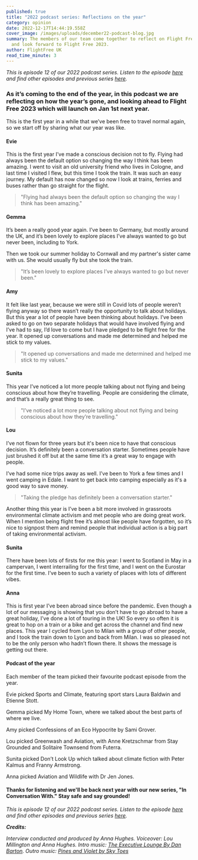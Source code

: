 ```yaml
---
published: true
title: "2022 podcast series: Reflections on the year"
category: opinion
date: 2022-12-17T14:44:19.558Z
cover_image: /images/uploads/december22-podcast-blog.jpg
summary: The members of our team come together to reflect on Flight Free 2022
  and look forward to Flight Free 2023.
author: FlightFree UK
read_time_minute: 3
---
```

*T﻿his is episode 12 of our 2022 podcast series. Listen to the episode [here](https://flightfreeuk.podbean.com/e/2022-series-reflections-on-the-year/) and find other episodes and previous series [here](/podcast).*

### As it’s coming to the end of the year, in this podcast we are reflecting on how the year’s gone, and looking ahead to Flight Free 2023 which will launch on Jan 1st next year.

This is the first year in a while that we’ve been free to travel normal again, so we start off by sharing what our year was like.

#### Evie

This is the first year I’ve made a conscious decision not to fly. Flying had always been the default option so changing the way I think has been amazing. I went to visit an old university friend who lives in Cologne, and last time I visited I flew, but this time I took the train. It was such an easy journey. My default has now changed so now I look at trains, ferries and buses rather than go straight for the flight. 

> "Flying had always been the default option so changing the way I think has been amazing."

#### Gemma

It’s been a really good year again. I’ve been to Germany, but mostly around the UK, and it’s been lovely to explore places I’ve always wanted to go but never been, including to York.

Then we took our summer holiday to Cornwall and my partner's sister came with us. She would usually fly but she took the train.

> "It’s been lovely to explore places I’ve always wanted to go but never been."

#### Amy

It felt like last year, because we were still in Covid lots of people weren’t flying anyway so there wasn’t really the opportunity to talk about holidays. But this year a lot of people have been thinking about holidays. I’ve been asked to go on two separate holidays that would have involved flying and I’ve had to say, I’d love to come but I have pledged to be flight free for the year. It opened up conversations and made me determined and helped me stick to my values. 

> "It opened up conversations and made me determined and helped me stick to my values."

#### Sunita

This year I’ve noticed a lot more people talking about not flying and being conscious about how they’re travelling. People are considering the climate, and that’s a really great thing to see.

> "I’ve noticed a lot more people talking about not flying and being conscious about how they’re travelling."

#### Lou

I’ve not flown for three years but it's been nice to have that conscious decision. It’s definitely been a conversation starter. Sometimes people have just brushed it off but at the same time it’s a great way to engage with people. 

I’ve had some nice trips away as well. I’ve been to York a few times and I went camping in Edale. I want to get back into camping especially as it's a good way to save money. 

> "Taking the pledge has definitely been a conversation starter."

Another thing this year is I’ve been a bit more involved in grassroots environmental climate activism and met people who are doing great work. When I mention being flight free it’s almost like people have forgotten, so it’s nice to signpost them and remind people that individual action is a big part of taking environmental activism.

#### Sunita

There have been lots of firsts for me this year: I went to Scotland in May in a campervan, I went interrailing for the first time, and I went on the Eurostar for the first time. I’ve been to such a variety of places with lots of different vibes. 

#### Anna

This is first year I’ve been abroad since before the pandemic. Even though a lot of our messaging is showing that you don’t have to go abroad to have a great holiday, I’ve done a lot of touring in the UK! So every so often it is great to hop on a train or a bike and get across the channel and find new places. This year I cycled from Lyon to Milan with a group of other people, and I took the train down to Lyon and back from Milan. I was so pleased not to be the only person who hadn’t flown there. It shows the message is getting out there.

#### Podcast of the year

Each member of the team picked their favourite podcast episode from the year. 

Evie picked Sports and Climate, featuring sport stars Laura Baldwin and Etienne Stott. 

Gemma picked My Home Town, where we talked about the best parts of where we live. 

Amy picked Confessions of an Eco Hypocrite by Sami Grover. 

Lou picked Greenwash and Aviation, with Anne Kretzschmar from Stay Grounded and Solitaire Townsend from Futerra. 

Sunita picked Don’t Look Up which talked about climate fiction with Peter Kalmus and Franny Armstrong. 

Anna picked Aviation and Wildlife with Dr Jen Jones. 

#### Thanks for listening and we'll be back next year with our new series, "In Conversation With." Stay safe and say grounded!

*T﻿his is episode 12 of our 2022 podcast series. Listen to the episode [here](https://flightfreeuk.podbean.com/e/2022-series-reflections-on-the-year/) and find other episodes and previous series [here](/podcast).*

***Credits:***

*Interview conducted and produced by Anna Hughes. Voiceover: Lou Millington and Anna Hughes. Intro music: [The Executive Lounge By Dan Barton](https://uppbeat.io/t/dan-barton/the-executive-lounge). Outro music: [Pines and Violet by Sky Toes](https://uppbeat.io/t/sky-toes/pines-and-violet)*